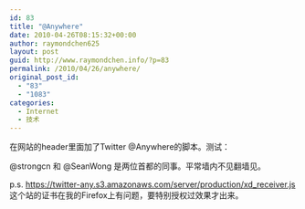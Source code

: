 ```yaml
---
id: 83
title: "@Anywhere"
date: 2010-04-26T08:15:32+00:00
author: raymondchen625
layout: post
guid: http://www.raymondchen.info/?p=83
permalink: /2010/04/26/anywhere/
original_post_id:
  - "83"
  - "1083"
categories:
  - Internet
  - 技术
---
```

在网站的header里面加了Twitter @Anywhere的脚本。测试：

@strongcn 和 @SeanWong 是两位首都的同事。平常墙内不见翻墙见。

p.s. https://twitter-any.s3.amazonaws.com/server/production/xd_receiver.js 这个站的证书在我的Firefox上有问题，要特别授权过效果才出来。
